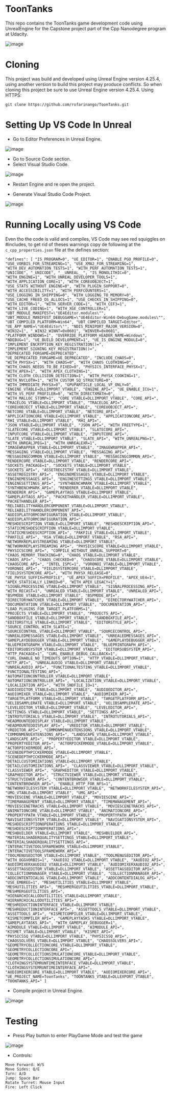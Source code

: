 # ToonTanks
This repo contains the ToonTanks game development code using UnrealEngine for the Capstone project part of the Cpp Nanodegree program at Udacity.

![image](https://user-images.githubusercontent.com/47066093/111788838-88fdcc80-888e-11eb-9238-5bf8f134989a.png)

# Cloning

This project was build and developed using Unreal Engine version 4.25.4, using another version to build this project may produce conflicts. So when cloning this project be sure to use Unreal Engine version 4.25.4. Using HTTPS:

`git clone https://github.com/rofarinango/ToonTanks.git`

# Setting Up VS Code In Unreal

- Go to Editor Preferences in Unreal Engine.

![image](https://user-images.githubusercontent.com/47066093/111792191-0414b200-8892-11eb-8ae0-ee08d3a7dc25.png)

- Go to Source Code section.
- Select Visual Studio Code.

![image](https://user-images.githubusercontent.com/47066093/111792370-2eff0600-8892-11eb-8c1d-3837d15b74a8.png)

- Restart Engine and re open the project.

- Generate Visual Studio Code Project.

![image](https://user-images.githubusercontent.com/47066093/111792559-5e157780-8892-11eb-9c99-e677a8c3d97c.png)

# Running Locally using VS Code

Even tho the code is valid and compiles, VS Code may see red squiggles on #includes, to get rid of theses warnings copy de following at the `c_cpp_properties.json` file at the defines section:

```
"defines": [ "IS_PROGRAM=0", "UE_EDITOR=1", "ENABLE_PGO_PROFILE=0", "USE_VORBIS_FOR_STREAMING=1", "USE_XMA2_FOR_STREAMING=1", "WITH_DEV_AUTOMATION_TESTS=1", "WITH_PERF_AUTOMATION_TESTS=1", "UNICODE", "_UNICODE", "__UNREAL__", "IS_MONOLITHIC=0", "WITH_ENGINE=1", "WITH_UNREAL_DEVELOPER_TOOLS=1", "WITH_APPLICATION_CORE=1", "WITH_COREUOBJECT=1", "USE_STATS_WITHOUT_ENGINE=0", "WITH_PLUGIN_SUPPORT=0", "WITH_ACCESSIBILITY=1", "WITH_PERFCOUNTERS=1", "USE_LOGGING_IN_SHIPPING=0", "WITH_LOGGING_TO_MEMORY=0", "USE_CACHE_FREED_OS_ALLOCS=1", "USE_CHECKS_IN_SHIPPING=0", "WITH_EDITOR=1", "WITH_SERVER_CODE=1", "WITH_CEF3=1", "WITH_LIVE_CODING=1", "WITH_XGE_CONTROLLER=1", "UBT_MODULE_MANIFEST=\"UE4Editor.modules\"", "UBT_MODULE_MANIFEST_DEBUGGAME=\"UE4Editor-Win64-DebugGame.modules\"", "UBT_COMPILED_PLATFORM=Win64", "UBT_COMPILED_TARGET=Editor", "UE_APP_NAME=\"UE4Editor\"", "NDIS_MINIPORT_MAJOR_VERSION=0", "WIN32=1", "_WIN32_WINNT=0x0601", "WINVER=0x0601", "PLATFORM_WINDOWS=1", "OVERRIDE_PLATFORM_HEADER_NAME=Windows", "NDEBUG=1", "UE_BUILD_DEVELOPMENT=1", "UE_IS_ENGINE_MODULE=0", "IMPLEMENT_ENCRYPTION_KEY_REGISTRATION()=", "IMPLEMENT_SIGNING_KEY_REGISTRATION()=", "DEPRECATED_FORGAME=DEPRECATED", "UE_DEPRECATED_FORGAME=UE_DEPRECATED", "INCLUDE_CHAOS=0", "WITH_PHYSX=1", "WITH_CHAOS=0", "WITH_CHAOS_CLOTHING=0", "WITH_CHAOS_NEEDS_TO_BE_FIXED=0", "PHYSICS_INTERFACE_PHYSX=1", "WITH_APEX=1", "WITH_APEX_CLOTHING=1", "WITH_CLOTH_COLLISION_DETECTION=1", "WITH_PHYSX_COOKING=1", "WITH_NVCLOTH=1", "WITH_CUSTOM_SQ_STRUCTURE=0", "WITH_IMMEDIATE_PHYSX=0", "GPUPARTICLE_LOCAL_VF_ONLY=0", "ENGINE_VTABLE=DLLIMPORT_VTABLE", "ENGINE_API=", "UE_ENABLE_ICU=1", "WITH_VS_PERF_PROFILER=0", "WITH_DIRECTXMATH=0", "WITH_MALLOC_STOMP=1", "CORE_VTABLE=DLLIMPORT_VTABLE", "CORE_API=", "TRACELOG_VTABLE=DLLIMPORT_VTABLE", "TRACELOG_API=", "COREUOBJECT_VTABLE=DLLIMPORT_VTABLE", "COREUOBJECT_API=", "NETCORE_VTABLE=DLLIMPORT_VTABLE", "NETCORE_API=", "APPLICATIONCORE_VTABLE=DLLIMPORT_VTABLE", "APPLICATIONCORE_API=", "RHI_VTABLE=DLLIMPORT_VTABLE", "RHI_API=", "JSON_VTABLE=DLLIMPORT_VTABLE", "JSON_API=", "WITH_FREETYPE=1", "SLATECORE_VTABLE=DLLIMPORT_VTABLE", "SLATECORE_API=", "INPUTCORE_VTABLE=DLLIMPORT_VTABLE", "INPUTCORE_API=", "SLATE_VTABLE=DLLIMPORT_VTABLE", "SLATE_API=", "WITH_UNREALPNG=1", "WITH_UNREALJPEG=1", "WITH_UNREALEXR=1", "IMAGEWRAPPER_VTABLE=DLLIMPORT_VTABLE", "IMAGEWRAPPER_API=", "MESSAGING_VTABLE=DLLIMPORT_VTABLE", "MESSAGING_API=", "MESSAGINGCOMMON_VTABLE=DLLIMPORT_VTABLE", "MESSAGINGCOMMON_API=", "RENDERCORE_VTABLE=DLLIMPORT_VTABLE", "RENDERCORE_API=", "SOCKETS_PACKAGE=1", "SOCKETS_VTABLE=DLLIMPORT_VTABLE", "SOCKETS_API=", "ASSETREGISTRY_VTABLE=DLLIMPORT_VTABLE", "ASSETREGISTRY_API=", "ENGINEMESSAGES_VTABLE=DLLIMPORT_VTABLE", "ENGINEMESSAGES_API=", "ENGINESETTINGS_VTABLE=DLLIMPORT_VTABLE", "ENGINESETTINGS_API=", "SYNTHBENCHMARK_VTABLE=DLLIMPORT_VTABLE", "SYNTHBENCHMARK_API=", "RENDERER_VTABLE=DLLIMPORT_VTABLE", "RENDERER_API=", "GAMEPLAYTAGS_VTABLE=DLLIMPORT_VTABLE", "GAMEPLAYTAGS_API=", "PACKETHANDLER_VTABLE=DLLIMPORT_VTABLE", "PACKETHANDLER_API=", "RELIABILITYHANDLERCOMPONENT_VTABLE=DLLIMPORT_VTABLE", "RELIABILITYHANDLERCOMPONENT_API=", "AUDIOPLATFORMCONFIGURATION_VTABLE=DLLIMPORT_VTABLE", "AUDIOPLATFORMCONFIGURATION_API=", "MESHDESCRIPTION_VTABLE=DLLIMPORT_VTABLE", "MESHDESCRIPTION_API=", "STATICMESHDESCRIPTION_VTABLE=DLLIMPORT_VTABLE", "STATICMESHDESCRIPTION_API=", "PAKFILE_VTABLE=DLLIMPORT_VTABLE", "PAKFILE_API=", "RSA_VTABLE=DLLIMPORT_VTABLE", "RSA_API=", "NETWORKREPLAYSTREAMING_VTABLE=DLLIMPORT_VTABLE", "NETWORKREPLAYSTREAMING_API=", "PHYSICSCORE_VTABLE=DLLIMPORT_VTABLE", "PHYSICSCORE_API=", "COMPILE_WITHOUT_UNREAL_SUPPORT=0", "CHAOS_MEMORY_TRACKING=0", "CHAOS_VTABLE=DLLIMPORT_VTABLE", "CHAOS_API=", "CHAOS_CHECKED=0", "CHAOSCORE_VTABLE=DLLIMPORT_VTABLE", "CHAOSCORE_API=", "INTEL_ISPC=1", "VORONOI_VTABLE=DLLIMPORT_VTABLE", "VORONOI_API=", "FIELDSYSTEMCORE_VTABLE=DLLIMPORT_VTABLE", "FIELDSYSTEMCORE_API=", "WITH_PHYSX_RELEASE=0", "UE_PHYSX_SUFFIX=PROFILE", "UE_APEX_SUFFIX=PROFILE", "APEX_UE4=1", "APEX_STATICALLY_LINKED=0", "WITH_APEX_LEGACY=1", "SIGNALPROCESSING_VTABLE=DLLIMPORT_VTABLE", "SIGNALPROCESSING_API=", "WITH_RECAST=1", "UNREALED_VTABLE=DLLIMPORT_VTABLE", "UNREALED_API=", "BSPMODE_VTABLE=DLLIMPORT_VTABLE", "BSPMODE_API=", "DIRECTORYWATCHER_VTABLE=DLLIMPORT_VTABLE", "DIRECTORYWATCHER_API=", "DOCUMENTATION_VTABLE=DLLIMPORT_VTABLE", "DOCUMENTATION_API=", "LOAD_PLUGINS_FOR_TARGET_PLATFORMS=1", "PROJECTS_VTABLE=DLLIMPORT_VTABLE", "PROJECTS_API=", "SANDBOXFILE_VTABLE=DLLIMPORT_VTABLE", "SANDBOXFILE_API=", "EDITORSTYLE_VTABLE=DLLIMPORT_VTABLE", "EDITORSTYLE_API=", "SOURCE_CONTROL_WITH_SLATE=1", "SOURCECONTROL_VTABLE=DLLIMPORT_VTABLE", "SOURCECONTROL_API=", "UNREALEDMESSAGES_VTABLE=DLLIMPORT_VTABLE", "UNREALEDMESSAGES_API=", "GAMEPLAYDEBUGGER_VTABLE=DLLIMPORT_VTABLE", "GAMEPLAYDEBUGGER_API=", "BLUEPRINTGRAPH_VTABLE=DLLIMPORT_VTABLE", "BLUEPRINTGRAPH_API=", "EDITORSUBSYSTEM_VTABLE=DLLIMPORT_VTABLE", "EDITORSUBSYSTEM_API=", "HTTP_PACKAGE=1", "CURL_ENABLE_DEBUG_CALLBACK=1", "CURL_ENABLE_NO_TIMEOUTS_OPTION=1", "HTTP_VTABLE=DLLIMPORT_VTABLE", "HTTP_API=", "UNREALAUDIO_VTABLE=DLLIMPORT_VTABLE", "UNREALAUDIO_API=", "FUNCTIONALTESTING_VTABLE=DLLIMPORT_VTABLE", "FUNCTIONALTESTING_API=", "AUTOMATIONCONTROLLER_VTABLE=DLLIMPORT_VTABLE", "AUTOMATIONCONTROLLER_API=", "LOCALIZATION_VTABLE=DLLIMPORT_VTABLE", "LOCALIZATION_API=", "WITH_SNDFILE_IO=1", "AUDIOEDITOR_VTABLE=DLLIMPORT_VTABLE", "AUDIOEDITOR_API=", "AUDIOMIXER_VTABLE=DLLIMPORT_VTABLE", "AUDIOMIXER_API=", "TARGETPLATFORM_VTABLE=DLLIMPORT_VTABLE", "TARGETPLATFORM_API=", "UELIBSAMPLERATE_VTABLE=DLLIMPORT_VTABLE", "UELIBSAMPLERATE_API=", "LEVELEDITOR_VTABLE=DLLIMPORT_VTABLE", "LEVELEDITOR_API=", "SETTINGS_VTABLE=DLLIMPORT_VTABLE", "SETTINGS_API=", "INTROTUTORIALS_VTABLE=DLLIMPORT_VTABLE", "INTROTUTORIALS_API=", "HEADMOUNTEDDISPLAY_VTABLE=DLLIMPORT_VTABLE", "HEADMOUNTEDDISPLAY_API=", "VREDITOR_VTABLE=DLLIMPORT_VTABLE", "VREDITOR_API=", "COMMONMENUEXTENSIONS_VTABLE=DLLIMPORT_VTABLE", "COMMONMENUEXTENSIONS_API=", "LANDSCAPE_VTABLE=DLLIMPORT_VTABLE", "LANDSCAPE_API=", "PROPERTYEDITOR_VTABLE=DLLIMPORT_VTABLE", "PROPERTYEDITOR_API=", "ACTORPICKERMODE_VTABLE=DLLIMPORT_VTABLE", "ACTORPICKERMODE_API=", "SCENEDEPTHPICKERMODE_VTABLE=DLLIMPORT_VTABLE", "SCENEDEPTHPICKERMODE_API=", "DETAILCUSTOMIZATIONS_VTABLE=DLLIMPORT_VTABLE", "DETAILCUSTOMIZATIONS_API=", "CLASSVIEWER_VTABLE=DLLIMPORT_VTABLE", "CLASSVIEWER_API=", "GRAPHEDITOR_VTABLE=DLLIMPORT_VTABLE", "GRAPHEDITOR_API=", "STRUCTVIEWER_VTABLE=DLLIMPORT_VTABLE", "STRUCTVIEWER_API=", "CONTENTBROWSER_VTABLE=DLLIMPORT_VTABLE", "CONTENTBROWSER_API=", "ENABLE_HTTP_FOR_NFS=1", "NETWORKFILESYSTEM_VTABLE=DLLIMPORT_VTABLE", "NETWORKFILESYSTEM_API=", "UMG_VTABLE=DLLIMPORT_VTABLE", "UMG_API=", "MOVIESCENE_VTABLE=DLLIMPORT_VTABLE", "MOVIESCENE_API=", "TIMEMANAGEMENT_VTABLE=DLLIMPORT_VTABLE", "TIMEMANAGEMENT_API=", "MOVIESCENETRACKS_VTABLE=DLLIMPORT_VTABLE", "MOVIESCENETRACKS_API=", "ANIMATIONCORE_VTABLE=DLLIMPORT_VTABLE", "ANIMATIONCORE_API=", "PROPERTYPATH_VTABLE=DLLIMPORT_VTABLE", "PROPERTYPATH_API=", "NAVIGATIONSYSTEM_VTABLE=DLLIMPORT_VTABLE", "NAVIGATIONSYSTEM_API=", "MESHDESCRIPTIONOPERATIONS_VTABLE=DLLIMPORT_VTABLE", "MESHDESCRIPTIONOPERATIONS_API=", "MESHBUILDER_VTABLE=DLLIMPORT_VTABLE", "MESHBUILDER_API=", "MATERIALSHADERQUALITYSETTINGS_VTABLE=DLLIMPORT_VTABLE", "MATERIALSHADERQUALITYSETTINGS_API=", "INTERACTIVETOOLSFRAMEWORK_VTABLE=DLLIMPORT_VTABLE", "INTERACTIVETOOLSFRAMEWORK_API=", "TOOLMENUSEDITOR_VTABLE=DLLIMPORT_VTABLE", "TOOLMENUSEDITOR_API=", "WITH_OGGVORBIS=1", "XAUDIO2_VTABLE=DLLIMPORT_VTABLE", "XAUDIO2_API=", "AUDIOMIXERXAUDIO2_VTABLE=DLLIMPORT_VTABLE", "AUDIOMIXERXAUDIO2_API=", "ASSETTAGSEDITOR_VTABLE=DLLIMPORT_VTABLE", "ASSETTAGSEDITOR_API=", "COLLECTIONMANAGER_VTABLE=DLLIMPORT_VTABLE", "COLLECTIONMANAGER_API=", "ADDCONTENTDIALOG_VTABLE=DLLIMPORT_VTABLE", "ADDCONTENTDIALOG_API=", "USE_EMBREE=1", "MESHUTILITIES_VTABLE=DLLIMPORT_VTABLE", "MESHUTILITIES_API=", "MESHMERGEUTILITIES_VTABLE=DLLIMPORT_VTABLE", "MESHMERGEUTILITIES_API=", "HIERARCHICALLODUTILITIES_VTABLE=DLLIMPORT_VTABLE", "HIERARCHICALLODUTILITIES_API=", "MESHREDUCTIONINTERFACE_VTABLE=DLLIMPORT_VTABLE", "MESHREDUCTIONINTERFACE_API=", "ASSETTOOLS_VTABLE=DLLIMPORT_VTABLE", "ASSETTOOLS_API=", "KISMETCOMPILER_VTABLE=DLLIMPORT_VTABLE", "KISMETCOMPILER_API=", "GAMEPLAYTASKS_VTABLE=DLLIMPORT_VTABLE", "GAMEPLAYTASKS_API=", "WITH_GAMEPLAY_DEBUGGER=1", "AIMODULE_VTABLE=DLLIMPORT_VTABLE", "AIMODULE_API=", "KISMET_VTABLE=DLLIMPORT_VTABLE", "KISMET_API=", "PHYSICSSQ_VTABLE=DLLIMPORT_VTABLE", "PHYSICSSQ_API=", "CHAOSSOLVERS_VTABLE=DLLIMPORT_VTABLE", "CHAOSSOLVERS_API=", "GEOMETRYCOLLECTIONCORE_VTABLE=DLLIMPORT_VTABLE", "GEOMETRYCOLLECTIONCORE_API=", "GEOMETRYCOLLECTIONSIMULATIONCORE_VTABLE=DLLIMPORT_VTABLE", "GEOMETRYCOLLECTIONSIMULATIONCORE_API=", "CLOTHINGSYSTEMRUNTIMEINTERFACE_VTABLE=DLLIMPORT_VTABLE", "CLOTHINGSYSTEMRUNTIMEINTERFACE_API=", "AUDIOMIXERCORE_VTABLE=DLLIMPORT_VTABLE", "AUDIOMIXERCORE_API=", "UE_PROJECT_NAME=ToonTanks", "TOONTANKS_VTABLE=DLLEXPORT_VTABLE", "TOONTANKS_API=" ]
```

- Compile project in Unreal Engine.

![image](https://user-images.githubusercontent.com/47066093/111796136-de89a780-8895-11eb-8b64-f58a2fa40b68.png)

# Testing

- Press Play button to enter PlayGame Mode and test the game

![image](https://user-images.githubusercontent.com/47066093/111796379-1ee92580-8896-11eb-86c3-e99b4a284dcc.png)

- Controls:

```
Move Forward: W/S
Move Sides: Q/E
Turn: A/D
Jump: Space Bar
Rotate Turret: Mouse Input
Fire: Left Click
```
